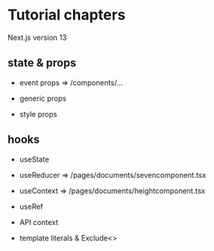 # Tutorial chapters

Next.js version 13

## state & props

- event props => /components/...

- generic props

- style props 

## hooks

- useState

- useReducer => /pages/documents/sevencomponent.tsx

- useContext => /pages/documents/heightcomponent.tsx

- useRef

- API context

- template literals & Exclude<>
